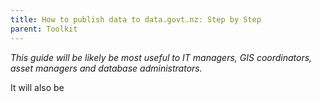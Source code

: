 ```yaml
---
title: How to publish data to data.govt.nz: Step by Step
parent: Toolkit
---
```


_This guide will be likely be most useful to IT managers, GIS coordinators, asset managers and database administrators._

It will also be
